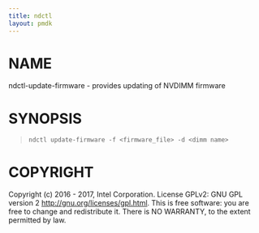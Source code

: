 ```yaml
---
title: ndctl
layout: pmdk
---
```


NAME
====

ndctl-update-firmware - provides updating of NVDIMM firmware

SYNOPSIS
========

>     ndctl update-firmware -f <firmware_file> -d <dimm name>

COPYRIGHT
=========

Copyright (c) 2016 - 2017, Intel Corporation. License GPLv2: GNU GPL version 2 <http://gnu.org/licenses/gpl.html>. This is free software: you are free to change and redistribute it. There is NO WARRANTY, to the extent permitted by law.
